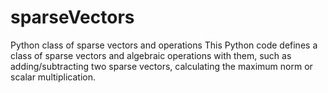 # sparseVectors
Python class of sparse vectors and operations
This Python code defines a class of sparse vectors and algebraic operations with them, such as adding/subtracting two sparse vectors, calculating the maximum norm or scalar multiplication.
